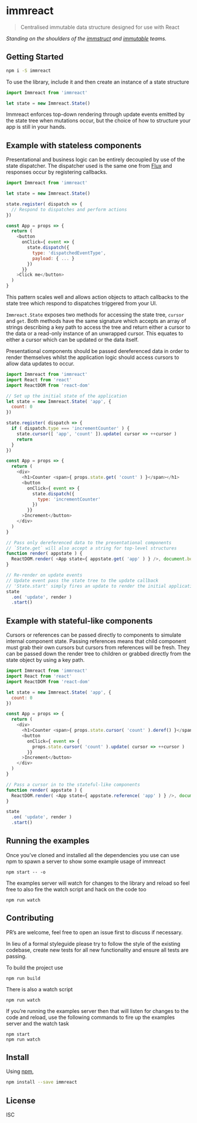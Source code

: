 # immreact

> Centralised immutable data structure designed for use with React

_Standing on the shoulders of the [immstruct](https://github.com/omniscientjs/immstruct) and  [immutable](https://github.com/facebook/immutable-js/) teams._


## Getting Started

```sh
npm i -S immreact
```

To use the library, include it and then create an instance of a state structure

```js
import Immreact from 'immreact'

let state = new Immreact.State()
```

Immreact enforces top-down rendering through update events emitted by the state tree when mutations occur, but the choice of how to structure your app is still in your hands.


## Example with stateless components

Presentational and business logic can be entirely decoupled by use of the state dispatcher. The dispatcher used is the same one from [Flux](https://github.com/facebook/flux) and responses occur by registering callbacks.

```js
import Immreact from 'immreact'

let state = new Immreact.State()

state.register( dispatch => {
  // Respond to dispatches and perform actions
})

const App = props => {
  return (
    <button
      onClick={ event => {
        state.dispatch({
          type: 'dispatchedEventType',
          payload: { ... }
        })
      }}
    >Click me</button>
  )
}
```

This pattern scales well and allows action objects to attach callbacks to the state tree which respond to dispatches triggered from your UI.

`Immreact.State` exposes two methods for accessing the state tree, `cursor` and `get`. Both methods have the same signature which accepts an array of strings describing a key path to access the tree and return either a cursor to the data or a read-only instance of an unwrapped cursor. This equates to either a cursor which can be updated or the data itself.

Presentational components should be passed dereferenced data in order to render themselves whilst the application logic should access cursors to allow data updates to occur.

```js
import Immreact from 'immreact'
import React from 'react'
import ReactDOM from 'react-dom'

// Set up the initial state of the application
let state = new Immreact.State( 'app', {
  count: 0
})

state.register( dispatch => {
  if ( dispatch.type === 'incrementCounter' ) {
    state.cursor([ 'app', 'count' ]).update( cursor => ++cursor )
    return
  }
})

const App = props => {
  return (
    <div>
      <h1>Counter <span>{ props.state.get( 'count' ) }</span></h1>
      <button
        onClick={ event => {
          state.dispatch({
            type: 'incrementCounter'
          })
        }}
      >Increment</button>
    </div>
  )
}

// Pass only dereferenced data to the presentational components
// `State.get` will also accept a string for top-level structures
function render( appstate ) {
  ReactDOM.render( <App state={ appstate.get( 'app' ) } />, document.body )
}

// Re-render on update events
// Update event pass the state tree to the update callback
// 'State.start' simply fires an update to render the initial application state
state
  .on( 'update', render )
  .start()
```

## Example with stateful-like components

Cursors or references can be passed directly to components to simulate internal component state. Passing references means that child component must grab their own cursors but cursors from references will be fresh. They can be passed down the render tree to children or grabbed directly from the state object by using a key path.

```js
import Immreact from 'immreact'
import React from 'react'
import ReactDOM from 'react-dom'

let state = new Immreact.State( 'app', {
  count: 0
})

const App = props => {
  return (
    <div>
      <h1>Counter <span>{ props.state.cursor( 'count' ).deref() }</span></h1>
      <button
        onClick={ event => {
          props.state.cursor( 'count' ).update( cursor => ++cursor )
        }}
      >Increment</button>
    </div>
  )
}

// Pass a cursor in to the stateful-like components
function render( appstate ) {
  ReactDOM.render( <App state={ appstate.reference( 'app' ) } />, document.body )
}

state
  .on( 'update', render )
  .start()
```


## Running the examples

Once you’ve cloned and installed all the dependencies you use can use npm to spawn a server to show some example usage of immreact

```
npm start -- -o
```

The examples server will watch for changes to the library and reload so feel free to also fire the watch script and hack on the code too

```
npm run watch
```


## Contributing

PR’s are welcome, feel free to open an issue first to discuss if necessary.

In lieu of a formal styleguide please try to follow the style of the existing codebase, create new tests for all new functionality and ensure all tests are passing.

To build the project use

```
npm run build
```

There is also a watch script

```
npm run watch
```

If you’re running the examples server then that will listen for changes to the code and reload, use the following commands to fire up the examples server and the watch task

```
npm start
npm run watch
```


## Install

Using [npm](https://www.npmjs.com/),

```sh
npm install --save immreact
```

## License

ISC
